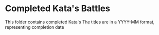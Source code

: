 # Completed Kata's Battles

This folder contains completed Kata's
The titles are in a YYYY-MM format, representing completion date